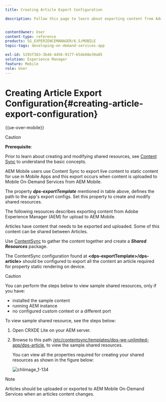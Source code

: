 ```yaml
---
title: Creating Article Export Configuration

description: Follow this page to learn about exporting content from Adobe Experience Manager (AEM) for upload to AEM Mobile.


contentOwner: User
content-type: reference
products: SG_EXPERIENCEMANAGER/6.5/MOBILE
topic-tags: developing-on-demand-services-app

exl-id: 5295f383-3b46-4456-9177-65de68e39a85
solution: Experience Manager
feature: Mobile
role: User
---
```

# Creating Article Export Configuration{#creating-article-export-configuration}

{{ue-over-mobile}}

>[!CAUTION]
>
>**Prerequisite**:
>
>Prior to learn about creating and modifying shared resources, see [Content Sync](/help/mobile/mobile-ondemand-contentsync.md) to understand the basic concepts.

AEM Mobile users use Content Sync to export live content to static content for use in Mobile Apps and this export occurs when content is uploaded to Mobile On-Demand Services from AEM Mobile.

The property ***dps-exportTemplate*** mentioned in table above, defines the path to the app's export configs. Set this property to create and modify shared resources.

The following resources describes exporting content from Adobe Experience Manager (AEM) for upload to AEM Mobile.

Articles have content that needs to be exported and uploaded. Some of this content can be shared between Articles.

Use [ContentSync](/help/mobile/mobile-ondemand-contentsync.md) to gather the content together and create a ***Shared Resources*** package.

The ContentSync configuration found at **&lt;dps-exportTemplate&gt;/dps-article&gt;** should be configured to export all the content an article required for property static rendering on device.

>[!CAUTION]
>
>You can perform the steps below to view sample shared resources, only if you have:
>
>* installed the sample content
>* running AEM instance
>* no configured custom context or a different port
>

To view sample shared resource, see the steps below:

1. Open CRXDE Lite on your AEM server.
1. Browse to this path [/etc/contentsync/templates/dps-we-unlimited-app/dps-article](http://localhost:4502/crx/de/index.jsp#/etc/contentsync/templates/dps-we-unlimited-app/dps-article), to view the sample shared resources.

   You can view all the properties required for creating your shared resources as shown in the figure below:

   ![chlimage_1-134](assets/chlimage_1-134.png)

>[!NOTE]
>
>Articles should be uploaded or exported to AEM Mobile On-Demand Services when an articles content changes.
